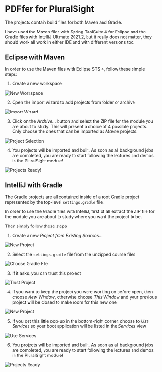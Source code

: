 PDFfer for PluralSight
======================

The projects contain build files for both Maven and Gradle.

I have used the Maven files with Spring ToolSuite 4 for Eclipse and the
Gradle files with IntelliJ Ultimate 2021.2, but it really does not matter,
they should work all work in either IDE and with different versions too.

Eclipse with Maven
-----------------

In order to use the Maven files with Eclipse STS 4, follow these simple steps:

1. Create a new workspace

![New Workspace](./readme/eclipse1.png)

2. Open the import wizard to add projects from folder or archive

![Import Wizard](./readme/eclipse2.png)

3. Click on the _Archive..._ button and select the ZIP file for the module
you are about to study. This will present a choice of 4 possible projects.
Only choose the ones that can be imported as _Maven_ projects.

![Project Selection](./readme/eclipse3.png)

4. You projects will be imported and built. As soon as all background jobs
are completed, you are ready to start following the lectures and demos in
the PluralSight module!

![Projects Ready!](./readme/eclipse4.png)

IntelliJ with Gradle
--------------------

The Gradle projects are all contained inside of a root Gradle project
represented by the top-level `settings.gradle` file.

In order to use the Gradle files with IntelliJ, first of all extract the ZIP
file for the module you are about to study where you want the project to be.

Then simply follow these steps

1. Create a new _Project from Existing Sources..._

![New Project](./readme/intellij1.png)

2. Select the `settings.gradle` file from the unzipped course files

![Choose Gradle File](./readme/intellij2.png)

3. If it asks, you can trust this project

![Trust Project](./readme/intellij3.png)

4. If you want to keep the project you were working on before open, then 
choose _New Window_, otherwise choose _This Window_ and your previous project
will be closed to make room for this new one

![New Project](./readme/intellij4.png)

5. If you get this little pop-up in the bottom-right corner, choose to _Use Services_
so your boot application will be listed in the _Services_ view

![Use Services](./readme/intellij5.png)

6. You projects will be imported and built. As soon as all background jobs
   are completed, you are ready to start following the lectures and demos in
   the PluralSight module!

![Projects Ready](./readme/intellij6.png)
